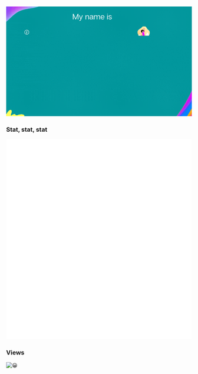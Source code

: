 ![Github Profile](./assets/mygithub.gif)

### Stat, stat, stat
![My metrics](github-metrics.svg)
 
### Views
![😀](https://komarev.com/ghpvc/?username=un-ro&color=e01028&style=plastic&label=🌍)
